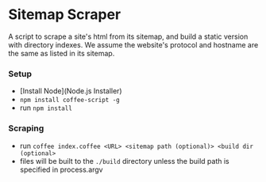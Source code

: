 # Sitemap Scraper

A script to scrape a site's html from its sitemap, and build a static version with directory indexes.
We assume the website's protocol and hostname are the same as listed in its sitemap.

### Setup

- [Install Node](Node.js Installer)
- `npm install coffee-script -g`
- run `npm install`

### Scraping

- run `coffee index.coffee <URL> <sitemap path (optional)> <build dir (optional>`
- files will be built to the `./build` directory unless the build path is specified in process.argv

